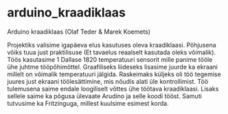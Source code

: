 # arduino_kraadiklaas
Arduino kraadiklaas (Olaf Teder &amp; Marek Koemets)

Projektiks valisime igapäeva elus kasutuses oleva kraadiklaasi. 
Põhjusena võiks tuua just praktilisuse (Et tavaelus reaalselt kasutada oleks võimalik).
Töös kasutasime 1 Dallase 1820 temperatuuri sensorit mille panime tööle ühe juhtme tööpõhimõttel. 
Graafiliseks liideseks lisasime juurde ka ekraani millelt on võimalik temperatuuri jälgida.
Raskeimaks küljeks oli töö tegemise juures just ekraani töölesättimine, mis nõudis alati üle kontrollimist.
Töö tulemusena saime endale loogiliselt võttes ühe töötava kraadiklaasi. Lisaks sellele saime ka põgusa ülevaate Arudino ja selle koodi tööst. Samuti tutvusime ka Fritzinguga, millest kuulsime esimest korda.
